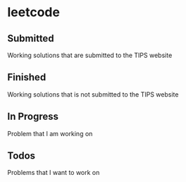 # leetcode

## Submitted

Working solutions that are submitted to the TIPS website

## Finished

Working solutions that is not submitted to the TIPS website

## In Progress

Problem that I am working on

## Todos

Problems that I want to work on

